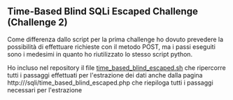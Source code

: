 ## Time-Based Blind SQLi Escaped Challenge (Challenge 2)

Come differenza dallo script per la prima challenge ho dovuto prevedere la possibilità di effettuare richieste con il metodo POST,
ma i passi eseguiti sono i medesimi in quanto ho riutilizzato lo stesso script python.

Ho incluso nel repository il file [time_based_blind_escaped.sh](time_based_blind_escaped.sh) che ripercorre tutti i passaggi effettuati per l'estrazione dei dati anche dalla pagina 
http://<CyberGym host>/sqli/time_based_blind_escaped.php che riepiloga tutti i passaggi necessari per l'estrazione
